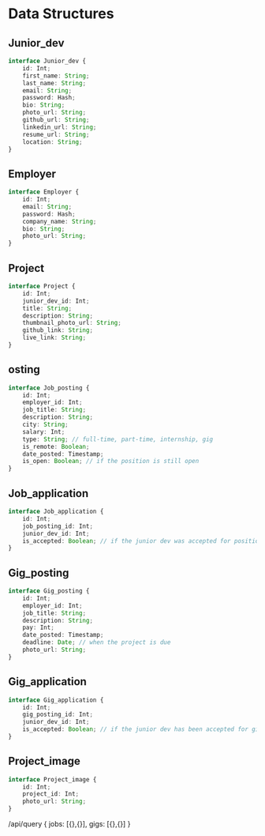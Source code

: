 # Data Structures

## Junior_dev

```ts
interface Junior_dev {
	id: Int;
	first_name: String;
	last_name: String;
	email: String;
	password: Hash;
	bio: String;
	photo_url: String;
	github_url: String;
	linkedin_url: String;
	resume_url: String;
	location: String;
}
```

## Employer

```ts
interface Employer {
	id: Int;
	email: String;
	password: Hash;
	company_name: String;
	bio: String;
	photo_url: String;
}
```

## Project

```ts
interface Project {
	id: Int;
	junior_dev_id: Int;
	title: String;
	description: String;
	thumbnail_photo_url: String;
	github_link: String;
	live_link: String;
}
```

## osting

```ts
interface Job_posting {
	id: Int;
	employer_id: Int;
	job_title: String;
	description: String;
	city: String;
	salary: Int;
	type: String; // full-time, part-time, internship, gig
	is_remote: Boolean;
	date_posted: Timestamp;
	is_open: Boolean; // if the position is still open
}
```

## Job_application

```ts
interface Job_application {
	id: Int;
	job_posting_id: Int;
	junior_dev_id: Int;
	is_accepted: Boolean; // if the junior dev was accepted for position
}
```

## Gig_posting

```ts
interface Gig_posting {
	id: Int;
	employer_id: Int;
	job_title: String;
	description: String;
	pay: Int;
	date_posted: Timestamp;
	deadline: Date; // when the project is due
	photo_url: String;
}
```

## Gig_application

```ts
interface Gig_application {
	id: Int;
	gig_posting_id: Int;
	junior_dev_id: Int;
	is_accepted: Boolean; // if the junior dev has been accepted for gig
}
```

## Project_image

```ts
interface Project_image {
	id: Int;
	project_id: Int;
	photo_url: String;
}
```

/api/query
{
jobs: [{},{}],
gigs: [{},{}]
}
